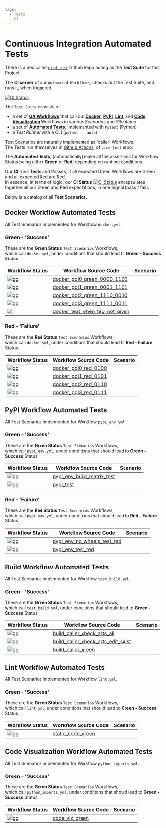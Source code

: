 ```yaml
---
tags:
  - Tests
  - CI
---
```


# Continuous Integration Automated Tests

There is a dedicated [`cicd-test`](https://github.com/boromir674/cicd-test) Github Repo acting as the **Test Suite** for this Project.

The **CI server** of our `Automated Workflows`, checks out the Test Suite, and runs it, when triggered.

[![CI Status](https://img.shields.io/github/actions/workflow/status/boromir674/automated-workflows/cicd.yml?style=plastic&logo=github-actions&logoColor=lightblue&label=Tests&color=lightgreen&link=https%3A%2F%2Fgithub.com%2Fboromir674%2Fautomated-workflows%2Factions%2Fworkflows%2Fcicd.yml)](https://github.com/boromir674/automated-workflows/actions/workflows/cicd.yml)

The `Test Suite` consists of

- a set of [**GA Workflows**](https://github.com/boromir674/cicd-test/tree/main/.github/workflows) that call our [**Docker**](https://github.com/boromir674/automated-workflows/tree/main/.github/workflows/docker.yml), [**PyPI**](https://github.com/boromir674/automated-workflows/tree/main/.github/workflows/pypi_env.yml), [**Lint**](https://github.com/boromir674/automated-workflows/tree/main/.github/workflows/lint_env.yml), and [**Code Visualization**](https://github.com/boromir674/automated-workflows/tree/main/.github/workflows/python_imports.yml) Workflows in various 
*Scenarios* and *Situations*
- a set of [**Automated Tests**](https://github.com/boromir674/cicd-test/tree/main/tests), implemented with `Pytest` (Python)
- a *Test Runner* with a CLI (`pytest -n auto`)

Test Scenarios are naturally implemented as 'caller' Workflows.  
The Tests run themselves in [Github Actions](https://github.com/boromir674/cicd-test/actions), of `cicd-test` repo.

The **Automated Tests**, (automatically) make all the assertions for Workflow Status being either **Green** or **Red**, depending on runtime conditions.

Our **CI** runs **Tests** and Passes, if all expected Green Workflows are Green and all expected Red are Red.  
In essence, in terms of logic, our **CI Status** [![CI Status](https://img.shields.io/github/actions/workflow/status/boromir674/automated-workflows/cicd.yml?style=plastic&logo=github-actions&logoColor=lightblue&label=Tests&color=lightgreen&link=https%3A%2F%2Fgithub.com%2Fboromir674%2Fautomated-workflows%2Factions%2Fworkflows%2Fcicd.yml)](https://github.com/boromir674/automated-workflows/actions/workflows/cicd.yml) encapsulates together all our Green and Red expectations, in one Signal (pass / fail).

Below is a catalog of all **Test Scenarios.**

## Docker Workflow Automated Tests

All Test Scenarios implemented for Workflow `docker.yml`.

### Green - 'Success'

These are the **Green Status** `Test Scenarios` Workflows,  
which call `docker.yml`, under conditions that should lead to **Green - Success** Status

| Workflow Status | Workflow Source Code | Scenario |
| --- | --- | --- |
[![gg](https://github.com/boromir674/cicd-test/actions/workflows/.github/workflows/docker_pol0_green_0000_1100.yaml/badge.svg)](https://github.com/boromir674/cicd-test/actions/workflows/docker_pol0_green_0000_1100.yaml)    |  [docker_pol0_green_0000_1100](https://github.com/boromir674/ga-python/blob/main/.github/workflows/docker_pol0_green_0000_1100.yaml) | |
[![gg](https://github.com/boromir674/cicd-test/actions/workflows/.github/workflows/docker_pol1_green_0001_1101.yaml/badge.svg)](https://github.com/boromir674/cicd-test/actions/workflows/docker_pol1_green_0001_1101.yaml)    |  [docker_pol1_green_0001_1101](https://github.com/boromir674/ga-python/blob/main/.github/workflows/docker_pol1_green_0001_1101.yaml) | |
[![gg](https://github.com/boromir674/cicd-test/actions/workflows/.github/workflows/docker_pol2_green_1110_0010.yaml/badge.svg)](https://github.com/boromir674/cicd-test/actions/workflows/docker_pol2_green_1110_0010.yaml)    |  [docker_pol2_green_1110_0010](https://github.com/boromir674/ga-python/blob/main/.github/workflows/docker_pol2_green_1110_0010.yaml) | |
[![gg](https://github.com/boromir674/cicd-test/actions/workflows/.github/workflows/docker_pol3_green_1111_0011.yaml/badge.svg)](https://github.com/boromir674/cicd-test/actions/workflows/docker_pol3_green_1111_0011.yaml)    |  [docker_pol3_green_1111_0011](https://github.com/boromir674/ga-python/blob/main/.github/workflows/docker_pol3_green_1111_0011.yaml) | |
|  [![](https://github.com/boromir674/cicd-test/actions/workflows/.github/workflows/docker_test_when_tag_not_given.yaml/badge.svg)](https://github.com/boromir674/cicd-test/actions/workflows/docker_test_when_tag_not_given.yaml)       |  [docker_test_when_tag_not_given](https://github.com/boromir674/ga-python/blob/main/.github/workflows/docker_test_when_tag_not_given.yaml) | |


### Red - 'Failure'

These are the **Red Status** `Test Scenarios` Workflows,  
which call `docker.yml`, under conditions that should lead to **Red - Failure** Status

| Workflow Status | Workflow Source Code | Scenario |
| --- | --- | --- |
[![gg](https://github.com/boromir674/cicd-test/actions/workflows/.github/workflows/docker_pol0_red_0100.yaml/badge.svg)](https://github.com/boromir674/cicd-test/actions/workflows/docker_pol0_red_0100.yaml)    |  [docker_pol0_red_0100](https://github.com/boromir674/ga-python/blob/main/.github/workflows/docker_pol0_red_0100.yaml) | |
[![gg](https://github.com/boromir674/cicd-test/actions/workflows/.github/workflows/docker_pol1_red_0101.yaml/badge.svg)](https://github.com/boromir674/cicd-test/actions/workflows/docker_pol1_red_0101.yaml)    |  [docker_pol1_red_0101](https://github.com/boromir674/ga-python/blob/main/.github/workflows/docker_pol1_red_0101.yaml) | |
[![gg](https://github.com/boromir674/cicd-test/actions/workflows/.github/workflows/docker_pol2_red_0110.yaml/badge.svg)](https://github.com/boromir674/cicd-test/actions/workflows/docker_pol2_red_0110.yaml)    |  [docker_pol2_red_0110](https://github.com/boromir674/ga-python/blob/main/.github/workflows/docker_pol2_red_0110.yaml) | |
[![gg](https://github.com/boromir674/cicd-test/actions/workflows/.github/workflows/docker_pol3_red_0111.yaml/badge.svg)](https://github.com/boromir674/cicd-test/actions/workflows/docker_pol3_red_0111.yaml)    |  [docker_pol3_red_0111](https://github.com/boromir674/ga-python/blob/main/.github/workflows/docker_pol3_red_0111.yaml) | |


## PyPI Workflow Automated Tests

All Test Scenarios implemented for Workflow `pypi_env.yml`.

### Green - 'Success'

These are the **Green Status** `Test Scenarios` Workflows,  
which call `pypi_env.yml`, under conditions that should lead to **Green - Success** Status

| Workflow Status | Workflow Source Code | Scenario |
| --- | --- | --- |
[![gg](https://github.com/boromir674/cicd-test/actions/workflows/.github/workflows/pypi_env_build_matrix_test.yaml/badge.svg)](https://github.com/boromir674/cicd-test/actions/workflows/pypi_env_build_matrix_test.yaml)    |  [pypi_env_build_matrix_test](https://github.com/boromir674/ga-python/blob/main/.github/workflows/pypi_env_build_matrix_test.yaml) | |
[![gg](https://github.com/boromir674/cicd-test/actions/workflows/.github/workflows/pypi_test.yaml/badge.svg)](https://github.com/boromir674/cicd-test/actions/workflows/pypi_test.yaml)    |  [pypi_test](https://github.com/boromir674/ga-python/blob/main/.github/workflows/pypi_test.yaml) | |

### Red - 'Failure'

These are the **Red Status** `Test Scenarios` Workflows,  
which call `pypi_env.yml`, under conditions that should lead to **Red - Failure** Status

| Workflow Status | Workflow Source Code | Scenario |
| --- | --- | --- |
| [![gg](https://github.com/boromir674/cicd-test/actions/workflows/.github/workflows/pypi_env_no_wheels_test_red.yaml/badge.svg)](https://github.com/boromir674/cicd-test/actions/workflows/pypi_env_no_wheels_test_red.yaml)    |  [pypi_env_no_wheels_test_red](https://github.com/boromir674/ga-python/blob/main/.github/workflows/pypi_env_no_wheels_test_red.yaml) | |
| [![gg](https://github.com/boromir674/cicd-test/actions/workflows/.github/workflows/pypi_env_test_red.yaml/badge.svg)](https://github.com/boromir674/cicd-test/actions/workflows/pypi_env_test_red.yaml)    |  [pypi_env_test_red](https://github.com/boromir674/ga-python/blob/main/.github/workflows/pypi_env_test_red.yaml) | |


## Build Workflow Automated Tests

All Test Scenarios implemented for Workflow `test_build.yml`.

### Green - 'Success'

These are the **Green Status** `Test Scenarios` Workflows,  
which call `test_build.yml`, under conditions that should lead to **Green - Success** Status

| Workflow Status | Workflow Source Code | Scenario |
| --- | --- | --- |
| [![gg](https://github.com/boromir674/ga-python/actions/workflows/.github/workflows/build_caller_check_arts_all.yaml/badge.svg)](https://github.com/boromir674/ga-python/actions/workflows/build_caller_check_arts_all.yaml)    |  [build_caller_check_arts_all](https://github.com/boromir674/ga-python/blob/main/.github/workflows/build_caller_check_arts_all.yaml) | |
| [![gg](https://github.com/boromir674/ga-python/actions/workflows/.github/workflows/build_caller_check_arts_edit_sdist.yaml/badge.svg)](https://github.com/boromir674/ga-python/actions/workflows/build_caller_check_arts_edit_sdist.yaml)    |  [build_caller_check_arts_edit_sdist](https://github.com/boromir674/ga-python/blob/main/.github/workflows/build_caller_check_arts_edit_sdist.yaml) | |
| [![gg](https://github.com/boromir674/ga-python/actions/workflows/.github/workflows/build_caller_green.yaml/badge.svg)](https://github.com/boromir674/ga-python/actions/workflows/build_caller_green.yaml)    |  [build_caller_green](https://github.com/boromir674/ga-python/blob/main/.github/workflows/build_caller_green.yaml) | |


## Lint Workflow Automated Tests

All Test Scenarios implemented for Workflow `lint.yml`.

### Green - 'Success'

These are the **Green Status** `Test Scenarios` Workflows,  
which call `lint.yml`, under conditions that should lead to **Green - Success** Status

| Workflow Status | Workflow Source Code | Scenario |
| --- | --- | --- |
| [![gg](https://github.com/boromir674/cicd-test/actions/workflows/.github/workflows/static_code_green.yaml/badge.svg)](https://github.com/boromir674/cicd-test/actions/workflows/static_code_green.yaml)    |     [static_code_green](https://github.com/boromir674/ga-python/blob/main/.github/workflows/static_code_green.yaml) | |


## Code Visualization Workflow Automated Tests

All Test Scenarios implemented for Workflow `python_imports.yml`.

### Green - 'Success'

These are the **Green Status** `Test Scenarios` Workflows,  
which call `python_imports.yml`, under conditions that should lead to **Green - Success** Status

| Workflow Status | Workflow Source Code | Scenario |
| --- | --- | --- |
|  [![gg](https://github.com/boromir674/cicd-test/actions/workflows/.github/workflows/code_viz_green.yaml/badge.svg)](https://github.com/boromir674/cicd-test/actions/workflows/code_viz_green.yaml)    |  [code_viz_green](https://github.com/boromir674/ga-python/blob/main/.github/workflows/code_viz_green.yaml) | |
